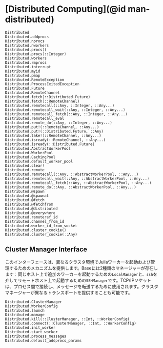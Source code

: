 # [Distributed Computing](@id man-distributed)

```@docs
Distributed
Distributed.addprocs
Distributed.nprocs
Distributed.nworkers
Distributed.procs()
Distributed.procs(::Integer)
Distributed.workers
Distributed.rmprocs
Distributed.interrupt
Distributed.myid
Distributed.pmap
Distributed.RemoteException
Distributed.ProcessExitedException
Distributed.Future
Distributed.RemoteChannel
Distributed.fetch(::Distributed.Future)
Distributed.fetch(::RemoteChannel)
Distributed.remotecall(::Any, ::Integer, ::Any...)
Distributed.remotecall_wait(::Any, ::Integer, ::Any...)
Distributed.remotecall_fetch(::Any, ::Integer, ::Any...)
Distributed.remotecall_eval
Distributed.remote_do(::Any, ::Integer, ::Any...)
Distributed.put!(::RemoteChannel, ::Any...)
Distributed.put!(::Distributed.Future, ::Any)
Distributed.take!(::RemoteChannel, ::Any...)
Distributed.isready(::RemoteChannel, ::Any...)
Distributed.isready(::Distributed.Future)
Distributed.AbstractWorkerPool
Distributed.WorkerPool
Distributed.CachingPool
Distributed.default_worker_pool
Distributed.clear!
Distributed.remote
Distributed.remotecall(::Any, ::AbstractWorkerPool, ::Any...)
Distributed.remotecall_wait(::Any, ::AbstractWorkerPool, ::Any...)
Distributed.remotecall_fetch(::Any, ::AbstractWorkerPool, ::Any...)
Distributed.remote_do(::Any, ::AbstractWorkerPool, ::Any...)
Distributed.@spawn
Distributed.@spawnat
Distributed.@fetch
Distributed.@fetchfrom
Distributed.@distributed
Distributed.@everywhere
Distributed.remoteref_id
Distributed.channel_from_id
Distributed.worker_id_from_socket
Distributed.cluster_cookie()
Distributed.cluster_cookie(::Any)
```

## Cluster Manager Interface

このインターフェースは、異なるクラスタ環境でJuliaワーカーを起動および管理するためのメカニズムを提供します。Baseには2種類のマネージャーが存在します：同じホスト上で追加のワーカーを起動するための`LocalManager`と、`ssh`を介してリモートホスト上で起動するための`SSHManager`です。TCP/IPソケットは、プロセス間で接続し、メッセージを転送するために使用されます。クラスタマネージャーが異なるトランスポートを提供することも可能です。

```@docs
Distributed.ClusterManager
Distributed.WorkerConfig
Distributed.launch
Distributed.manage
Distributed.kill(::ClusterManager, ::Int, ::WorkerConfig)
Distributed.connect(::ClusterManager, ::Int, ::WorkerConfig)
Distributed.init_worker
Distributed.start_worker
Distributed.process_messages
Distributed.default_addprocs_params
```
